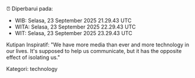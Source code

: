 ⏰ Diperbarui pada:
- WIB: Selasa, 23 September 2025 21.29.43 UTC
- WITA: Selasa, 23 September 2025 22.29.43 UTC
- WIT: Selasa, 23 September 2025 23.29.43 UTC

Kutipan Inspiratif:
"We have more media than ever and more technology in our lives. It's supposed to help us communicate, but it has the opposite effect of isolating us."


Kategori: technology

